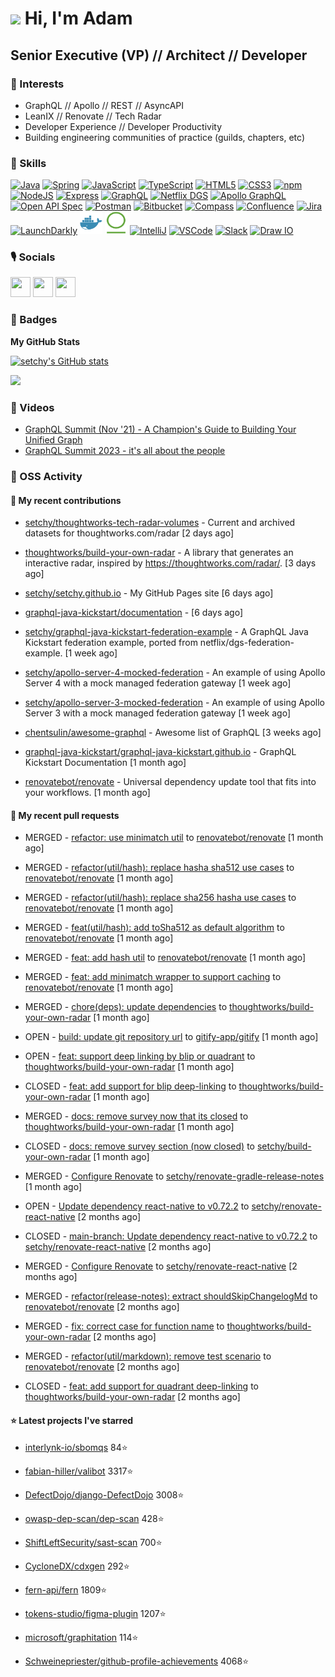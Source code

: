 ![](https://user-images.githubusercontent.com/18350557/176309783-0785949b-9127-417c-8b55-ab5a4333674e.gif) Hi, I'm Adam
============================================================================================================================

Senior Executive (VP) // Architect // Developer
-----------------------------------------------

### 🔭 Interests

- GraphQL // Apollo // REST // AsyncAPI
- LeanIX // Renovate // Tech Radar
- Developer Experience // Developer Productivity
- Building engineering communities of practice (guilds, chapters, etc)

### 💪 Skills

<p align="left">
  <a href="https://www.oracle.com/java/" target="_blank" rel="noreferrer"><img src="https://raw.githubusercontent.com/danielcranney/readme-generator/main/public/icons/skills/java-colored.svg" width="36" height="36" alt="Java" /></a>
  <a href="https://spring.io/" target="_blank" rel="noreferrer"><img src="https://cdn.worldvectorlogo.com/logos/spring-3.svg" width="36" height="36" alt="Spring" /></a> 
  <a href="https://developer.mozilla.org/en-US/docs/Web/JavaScript" target="_blank" rel="noreferrer"><img src="https://raw.githubusercontent.com/danielcranney/readme-generator/main/public/icons/skills/javascript-colored.svg" width="36" height="36" alt="JavaScript" /></a>
  <a href="https://www.typescriptlang.org/" target="_blank" rel="noreferrer"><img src="https://raw.githubusercontent.com/danielcranney/readme-generator/main/public/icons/skills/typescript-colored.svg" width="36" height="36" alt="TypeScript" /></a>
  <a href="https://developer.mozilla.org/en-US/docs/Glossary/HTML5" target="_blank" rel="noreferrer"><img src="https://raw.githubusercontent.com/danielcranney/readme-generator/main/public/icons/skills/html5-colored.svg" width="36" height="36" alt="HTML5" /></a>
  <a href="https://www.w3.org/TR/CSS/#css" target="_blank" rel="noreferrer"><img src="https://raw.githubusercontent.com/danielcranney/readme-generator/main/public/icons/skills/css3-colored.svg" width="36" height="36" alt="CSS3" /></a>
  <a href="https://www.npmjs.com//" target="_blank" rel="noreferrer"><img src="https://cdn.worldvectorlogo.com/logos/npm-square-red-1.svg" width="36" height="36" alt="npm" /></a>
  <a href="https://nodejs.org/en/" target="_blank" rel="noreferrer"><img src="https://raw.githubusercontent.com/danielcranney/readme-generator/main/public/icons/skills/nodejs-colored.svg" width="36" height="36" alt="NodeJS" /></a>
  <a href="https://expressjs.com/" target="_blank" rel="noreferrer"><img src="https://raw.githubusercontent.com/danielcranney/readme-generator/main/public/icons/skills/express-colored.svg" width="36" height="36" alt="Express" /></a>
  <a href="https://graphql.org/" target="_blank" rel="noreferrer"><img src="https://raw.githubusercontent.com/danielcranney/readme-generator/main/public/icons/skills/graphql-colored.svg" width="36" height="36" alt="GraphQL" /></a>
  <a href="https://netflix.github.io/dgs/" target="_blank" rel="noreferrer"><img src="https://raw.githubusercontent.com/Netflix/dgs/main/docs/images/dgs-framework-brand/Icon/dgs-icon--blue.svg" width="36" height="36" alt="Netflix DGS" /></a>
  <a href="https://apollographql.com/" target="_blank" rel="noreferrer"><img src="https://cdn.worldvectorlogo.com/logos/apollo-graphql-compact.svg" width="36" height="36" alt="Apollo GraphQL" /></a>
  <a href="https://swagger.io/specification/" target="_blank" rel="noreferrer"><img src="https://cdn.worldvectorlogo.com/logos/openapi-1.svg" width="36" height="36" alt="Open API Spec" /></a>
  <a href="https://www.postman.com//" target="_blank" rel="noreferrer"><img src="https://cdn.worldvectorlogo.com/logos/postman.svg" width="36" height="36" alt="Postman" /></a>
  <a href="https://www.atlassian.com/software/bitbucket" target="_blank" rel="noreferrer"><img src="https://cdn.worldvectorlogo.com/logos/bitbucket-icon.svg" width="36" height="36" alt="Bitbucket" /></a>
  <a href="https://www.atlassian.com/software/compass" target="_blank" rel="noreferrer"><img src="https://cdn.worldvectorlogo.com/logos/atlassian-compass-1.svg" width="36" height="36" alt="Compass" /></a>
  <a href="https://www.atlassian.com/software/confluence" target="_blank" rel="noreferrer"><img src="https://cdn.worldvectorlogo.com/logos/confluence-1.svg" width="36" height="36" alt="Confluence" /></a>
  <a href="https://www.atlassian.com/software/jira" target="_blank" rel="noreferrer"><img src="https://cdn.worldvectorlogo.com/logos/jira-1.svg" width="36" height="36" alt="Jira" /></a>
  <a href="https://launchdarkly.com/" target="_blank" rel="noreferrer"><img src="https://cdn.worldvectorlogo.com/logos/launchdarkly-2.svg" width="36" height="36" alt="LaunchDarkly" /></a>
  <a href="https://docker.com/" target="_blank" rel="noreferrer"><img src="https://raw.githubusercontent.com/nx211/homer-icons/master/png/docker.png" width="36" height="36" alt="Docker" /></a>
  <a href="https://jfrog.com/artifactory/" target="_blank" rel="noreferrer"><img src="https://raw.githubusercontent.com/nx211/homer-icons/master/png/artifactory.png" width="36" height="36" alt="Artifactory" /></a>
  <a href="https://www.jetbrains.com/idea/" target="_blank" rel="noreferrer"><img src="https://cdn.worldvectorlogo.com/logos/intellij-idea-1.svg" width="36" height="36" alt="IntelliJ" /></a>
  <a href="https://code.visualstudio.com/" target="_blank" rel="noreferrer"><img src="https://cdn.worldvectorlogo.com/logos/visual-studio-code-1.svg" width="36" height="36" alt="VSCode" /></a>
  <a href="https://slack.com/" target="_blank" rel="noreferrer"><img src="https://cdn.worldvectorlogo.com/logos/slack-new-logo.svg" width="36" height="36" alt="Slack" /></a>
  <a href="https://drawio-app.com/" target="_blank" rel="noreferrer"><img src="https://cdn.worldvectorlogo.com/logos/draw-io.svg" width="36" height="36" alt="Draw IO" /></a>
</p>

                      

### 🎙️ Socials
                  
<p align="left">
  <a href="https://www.github.com/setchy" target="_blank" rel="noreferrer"><img src="https://raw.githubusercontent.com/danielcranney/readme-generator/main/public/icons/socials/github.svg" width="32" height="32" /></a>
  <a href="https://www.linkedin.com/in/adamsetch" target="_blank" rel="noreferrer"><img src="https://raw.githubusercontent.com/danielcranney/readme-generator/main/public/icons/socials/linkedin.svg" width="32" height="32" /></a>
  <a href="https://www.twitter.com/setchy87" target="_blank" rel="noreferrer"><img src="https://raw.githubusercontent.com/danielcranney/readme-generator/main/public/icons/socials/twitter.svg" width="32" height="32" /></a>
</p>

### 📛 Badges

<b>My GitHub Stats</b>

<a href="http://www.github.com/setchy"><img src="https://github-readme-stats.vercel.app/api?username=setchy&show_icons=true&hide=&count_private=true&title_color=0891b2&text_color=ffffff&icon_color=0891b2&bg_color=1c1917&hide_border=true&show_icons=true" alt="setchy's GitHub stats" /></a>

<a href="http://www.github.com/setchy"><img src="https://github-readme-streak-stats.herokuapp.com/?user=setchy&stroke=ffffff&background=1c1917&ring=0891b2&fire=0891b2&currStreakNum=ffffff&currStreakLabel=0891b2&sideNums=ffffff&sideLabels=ffffff&dates=ffffff&hide_border=true" /></a>

### 📼 Videos

- [GraphQL Summit (Nov '21) - A Champion's Guide to Building Your Unified Graph](https://www.apollographql.com/events/roundtable/graphql-summit-november-2021/a-champions-guide-to-building-your-unified-graph)
- [GraphQL Summit 2023 - it's all about the people](https://www.youtube.com/watch?v=090IWEcHbJc)

### 🎯 OSS Activity
#### 🚀 My recent contributions



- [setchy/thoughtworks-tech-radar-volumes](https://github.com/setchy/thoughtworks-tech-radar-volumes) - Current and archived datasets for thoughtworks.com/radar  [2 days ago]

- [thoughtworks/build-your-own-radar](https://github.com/thoughtworks/build-your-own-radar) - A library that generates an interactive radar, inspired by https://thoughtworks.com/radar/. [3 days ago]

- [setchy/setchy.github.io](https://github.com/setchy/setchy.github.io) - My GitHub Pages site [6 days ago]

- [graphql-java-kickstart/documentation](https://github.com/graphql-java-kickstart/documentation) -  [6 days ago]

- [setchy/graphql-java-kickstart-federation-example](https://github.com/setchy/graphql-java-kickstart-federation-example) - A GraphQL Java Kickstart federation example, ported from netflix/dgs-federation-example. [1 week ago]

- [setchy/apollo-server-4-mocked-federation](https://github.com/setchy/apollo-server-4-mocked-federation) - An example of using Apollo Server 4 with a mock managed federation gateway [1 week ago]

- [setchy/apollo-server-3-mocked-federation](https://github.com/setchy/apollo-server-3-mocked-federation) - An example of using Apollo Server 3 with a mock managed federation gateway [1 week ago]

- [chentsulin/awesome-graphql](https://github.com/chentsulin/awesome-graphql) - Awesome list of GraphQL [3 weeks ago]

- [graphql-java-kickstart/graphql-java-kickstart.github.io](https://github.com/graphql-java-kickstart/graphql-java-kickstart.github.io) - GraphQL Kickstart Documentation [1 month ago]

- [renovatebot/renovate](https://github.com/renovatebot/renovate) - Universal dependency update tool that fits into your workflows. [1 month ago]

#### 🎉 My recent pull requests



- MERGED - [refactor: use minimatch util](https://github.com/renovatebot/renovate/pull/23549) to [renovatebot/renovate](https://github.com/renovatebot/renovate) [1 month ago]

- MERGED - [refactor(util/hash): replace hasha sha512 use cases](https://github.com/renovatebot/renovate/pull/23548) to [renovatebot/renovate](https://github.com/renovatebot/renovate) [1 month ago]

- MERGED - [refactor(util/hash): replace sha256 hasha use cases](https://github.com/renovatebot/renovate/pull/23547) to [renovatebot/renovate](https://github.com/renovatebot/renovate) [1 month ago]

- MERGED - [feat(util/hash): add toSha512 as default algorithm](https://github.com/renovatebot/renovate/pull/23544) to [renovatebot/renovate](https://github.com/renovatebot/renovate) [1 month ago]

- MERGED - [feat: add hash util](https://github.com/renovatebot/renovate/pull/23524) to [renovatebot/renovate](https://github.com/renovatebot/renovate) [1 month ago]

- MERGED - [feat: add minimatch wrapper to support caching](https://github.com/renovatebot/renovate/pull/23515) to [renovatebot/renovate](https://github.com/renovatebot/renovate) [1 month ago]

- MERGED - [ chore(deps): update dependencies](https://github.com/thoughtworks/build-your-own-radar/pull/338) to [thoughtworks/build-your-own-radar](https://github.com/thoughtworks/build-your-own-radar) [1 month ago]

- OPEN - [build: update git repository url](https://github.com/gitify-app/gitify/pull/593) to [gitify-app/gitify](https://github.com/gitify-app/gitify) [1 month ago]

- OPEN - [feat: support deep linking by blip or quadrant](https://github.com/thoughtworks/build-your-own-radar/pull/337) to [thoughtworks/build-your-own-radar](https://github.com/thoughtworks/build-your-own-radar) [1 month ago]

- CLOSED - [feat: add support for blip deep-linking](https://github.com/thoughtworks/build-your-own-radar/pull/336) to [thoughtworks/build-your-own-radar](https://github.com/thoughtworks/build-your-own-radar) [1 month ago]

- MERGED - [docs: remove survey now that its closed](https://github.com/thoughtworks/build-your-own-radar/pull/334) to [thoughtworks/build-your-own-radar](https://github.com/thoughtworks/build-your-own-radar) [1 month ago]

- CLOSED - [docs: remove survey section (now closed)](https://github.com/setchy/build-your-own-radar/pull/1) to [setchy/build-your-own-radar](https://github.com/setchy/build-your-own-radar) [1 month ago]

- MERGED - [Configure Renovate](https://github.com/setchy/renovate-gradle-release-notes/pull/1) to [setchy/renovate-gradle-release-notes](https://github.com/setchy/renovate-gradle-release-notes) [1 month ago]

- OPEN - [Update dependency react-native to v0.72.2](https://github.com/setchy/renovate-react-native/pull/4) to [setchy/renovate-react-native](https://github.com/setchy/renovate-react-native) [2 months ago]

- CLOSED - [main-branch: Update dependency react-native to v0.72.2](https://github.com/setchy/renovate-react-native/pull/2) to [setchy/renovate-react-native](https://github.com/setchy/renovate-react-native) [2 months ago]

- MERGED - [Configure Renovate](https://github.com/setchy/renovate-react-native/pull/1) to [setchy/renovate-react-native](https://github.com/setchy/renovate-react-native) [2 months ago]

- MERGED - [refactor(release-notes): extract shouldSkipChangelogMd](https://github.com/renovatebot/renovate/pull/23274) to [renovatebot/renovate](https://github.com/renovatebot/renovate) [2 months ago]

- MERGED - [fix: correct case for function name](https://github.com/thoughtworks/build-your-own-radar/pull/332) to [thoughtworks/build-your-own-radar](https://github.com/thoughtworks/build-your-own-radar) [2 months ago]

- MERGED - [refactor(util/markdown): remove test scenario](https://github.com/renovatebot/renovate/pull/23272) to [renovatebot/renovate](https://github.com/renovatebot/renovate) [2 months ago]

- CLOSED - [feat: add support for quadrant deep-linking](https://github.com/thoughtworks/build-your-own-radar/pull/331) to [thoughtworks/build-your-own-radar](https://github.com/thoughtworks/build-your-own-radar) [2 months ago]

#### ⭐ Latest projects I've starred



- [interlynk-io/sbomqs](https://github.com/interlynk-io/sbomqs) 84⭐

- [fabian-hiller/valibot](https://github.com/fabian-hiller/valibot) 3317⭐

- [DefectDojo/django-DefectDojo](https://github.com/DefectDojo/django-DefectDojo) 3008⭐

- [owasp-dep-scan/dep-scan](https://github.com/owasp-dep-scan/dep-scan) 428⭐

- [ShiftLeftSecurity/sast-scan](https://github.com/ShiftLeftSecurity/sast-scan) 700⭐

- [CycloneDX/cdxgen](https://github.com/CycloneDX/cdxgen) 292⭐

- [fern-api/fern](https://github.com/fern-api/fern) 1809⭐

- [tokens-studio/figma-plugin](https://github.com/tokens-studio/figma-plugin) 1207⭐

- [microsoft/graphitation](https://github.com/microsoft/graphitation) 114⭐

- [Schweinepriester/github-profile-achievements](https://github.com/Schweinepriester/github-profile-achievements) 4068⭐


